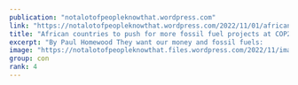 ```yaml
---
publication: "notalotofpeopleknowthat.wordpress.com"
link: "https://notalotofpeopleknowthat.wordpress.com/2022/11/01/african-countries-to-push-for-more-fossil-fuel-projects-at-cop27/"
title: "African countries to push for more fossil fuel projects at COP27"
excerpt: "By Paul Homewood They want our money and fossil fuels:       CAPE TOWN, Oct 4 (Reuters) – African countries will use the COP27 climate talks in Egypt next month to advocate for…"
image: "https://notalotofpeopleknowthat.files.wordpress.com/2022/11/image_thumb.png"
group: con
rank: 4
---
```

